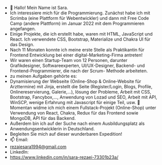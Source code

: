 - 👋 Hallo! Mein Name ist Sara.
-  Ich interessiere mich für die Programmierung. Zunächst habe ich mit Scrimba (eine Plattform für Webentwickler) und dann mit Free Code Camp (andere Plattform) im Januar 2022 mit dem Programmieren angefangen.
-  Einige Projekte, die ich erstellt habe, waren mit HTML, JavaScript und React. Ich verwendete CSS, Bootstrap, Materialize und Chakra UI für das Design.
-  Nach 11 Monaten konnte ich meine erste Stelle als Praktikantin für Frontend Entwicklung bei einer digital-Marketing-Firma antreten!
-  Wir waren einen Startup-Team von 12 Personen, darunter Grafikdesigner, Softwareexperten, UI/UX-Designer, Backend- und Frontend-Programmierer, die nach der Scrum-  	    Methode arbeiteten. 
-  zu meinen Aufgaben gehörte es:  
-  Dynamisierung der Webseite (Online-Shop & Online-Website für Arzttermine) mit Jinja, erstellt die Seite (Register/Login, Blogs, Profile, Onlinereservierung, Galerie,...), lösung der Probleme, Arbeit mit CSS, Bootstrap, Fancybox,..., Anwendung von Lozad und SEO, Arbeit mit API, WinSCP, wenige Erfahrung mit Javascript für einige Teil, usw.
 🔴 Momentan widme ich mich einem Fullstack-Projekt (Online-Shop) unter Verwendung von React, Chakra, Redux für das Frontend sowie MongoDB, API für das Backend.
-  Außerdem bin ich auf der Suche nach einem Ausbildungsplatz als Anwendungsentwicklerin in Deutschland.
-  Begleiten Sie mich auf dieser wunderbaren Expedition!
- 📫 Email:
- rezaiesara1994@gmail.com
- LinkedIn:
- https://www.linkedin.com/in/sara-rezaei-73301b23a/

